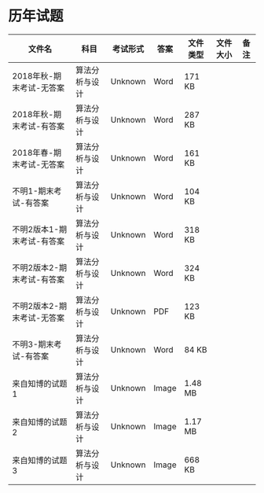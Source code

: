 # 历年试题

文件名|科目|考试形式|答案|文件类型|文件大小|备注
---|---|---|---|---|---|---
2018年秋-期末考试-无答案|算法分析与设计|Unknown|Word|171 KB
2018年秋-期末考试-有答案|算法分析与设计|Unknown|Word|287 KB
2018年春-期末考试-无答案|算法分析与设计|Unknown|Word|161 KB
不明1-期末考试-有答案|算法分析与设计|Unknown|Word|104 KB
不明2版本1-期末考试-有答案|算法分析与设计|Unknown|Word|318 KB
不明2版本2-期末考试-有答案|算法分析与设计|Unknown|Word|324 KB
不明2版本2-期末考试-无答案|算法分析与设计|Unknown|PDF|123 KB
不明3-期末考试-有答案|算法分析与设计|Unknown|Word|84 KB
来自知博的试题1|算法分析与设计|Unknown|Image|1.48 MB
来自知博的试题2|算法分析与设计|Unknown|Image|1.17 MB
来自知博的试题3|算法分析与设计|Unknown|Image|668 KB